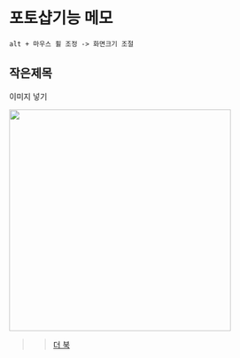 # 포토샵기능 메모

```
alt + 마우스 휠 조정 -> 화면크기 조절
```

## 작은제목

이미지 넣기

<img src="https://slzlxn.github.io/img/ph.png" width="400">

>>[더 북](https://thebook.io/)
